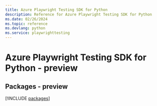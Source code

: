 ```yaml
---
title: Azure Playwright Testing SDK for Python
description: Reference for Azure Playwright Testing SDK for Python
ms.date: 02/26/2024
ms.topic: reference
ms.devlang: python
ms.service: playwrighttesting
---
```

# Azure Playwright Testing SDK for Python - preview
## Packages - preview
[!INCLUDE [packages](playwright-testing-index.md)]
